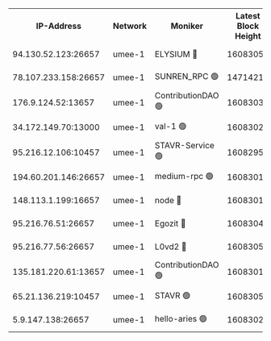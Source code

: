 


<table><tr><th>IP-Address</th><th>Network</th><th>Moniker</th><th>Latest Block Height</th><th>Earliest Block Height</th><th>Catching Up</th><th>Tx Index</th><th>Voting Power</th><th>Scan Time</th></tr><tr><td>94.130.52.123:26657</td><td>umee-1</td><td>ELYSIUM 🔴</td><td>16083050</td><td>3216011</td><td>False</td><td>off</td><td>27321398</td><td>2025-02-07T14:36:38.469390418UTC</td></tr><tr><td>78.107.233.158:26657</td><td>umee-1</td><td>SUNREN_RPC 🟢</td><td>14714211</td><td>13338194</td><td>False</td><td>on</td><td>0</td><td>2025-02-07T14:35:12.119975088UTC</td></tr><tr><td>176.9.124.52:13657</td><td>umee-1</td><td>ContributionDAO 🟢</td><td>16083032</td><td>13924595</td><td>False</td><td>on</td><td>0</td><td>2025-02-07T14:35:03.380890082UTC</td></tr><tr><td>34.172.149.70:13000</td><td>umee-1</td><td>val-1 🟢</td><td>16083029</td><td>14743001</td><td>False</td><td>off</td><td>0</td><td>2025-02-07T14:34:48.156057152UTC</td></tr><tr><td>95.216.12.106:10457</td><td>umee-1</td><td>STAVR-Service 🟢</td><td>16082952</td><td>15224001</td><td>False</td><td>on</td><td>0</td><td>2025-02-07T14:36:21.462377973UTC</td></tr><tr><td>194.60.201.146:26657</td><td>umee-1</td><td>medium-rpc 🟢</td><td>16083017</td><td>15489235</td><td>False</td><td>on</td><td>0</td><td>2025-02-07T14:33:46.662405471UTC</td></tr><tr><td>148.113.1.199:16657</td><td>umee-1</td><td>node 🔴</td><td>16083015</td><td>15872248</td><td>False</td><td>off</td><td>1666214</td><td>2025-02-07T14:33:39.424351385UTC</td></tr><tr><td>95.216.76.51:26657</td><td>umee-1</td><td>Egozit 🔴</td><td>16083049</td><td>15983049</td><td>False</td><td>off</td><td>38662215</td><td>2025-02-07T14:36:38.182973958UTC</td></tr><tr><td>95.216.77.56:26657</td><td>umee-1</td><td>L0vd2 🔴</td><td>16083056</td><td>15983056</td><td>False</td><td>off</td><td>38557344</td><td>2025-02-07T14:37:15.435645762UTC</td></tr><tr><td>135.181.220.61:13657</td><td>umee-1</td><td>ContributionDAO 🟢</td><td>16083012</td><td>16076636</td><td>False</td><td>off</td><td>0</td><td>2025-02-07T14:33:27.694395057UTC</td></tr><tr><td>65.21.136.219:10457</td><td>umee-1</td><td>STAVR 🟢</td><td>16083057</td><td>16080001</td><td>False</td><td>on</td><td>0</td><td>2025-02-07T14:37:19.838907444UTC</td></tr><tr><td>5.9.147.138:26657</td><td>umee-1</td><td>hello-aries 🟢</td><td>16083028</td><td>16080461</td><td>False</td><td>off</td><td>0</td><td>2025-02-07T14:34:42.786566125UTC</td></tr></table>